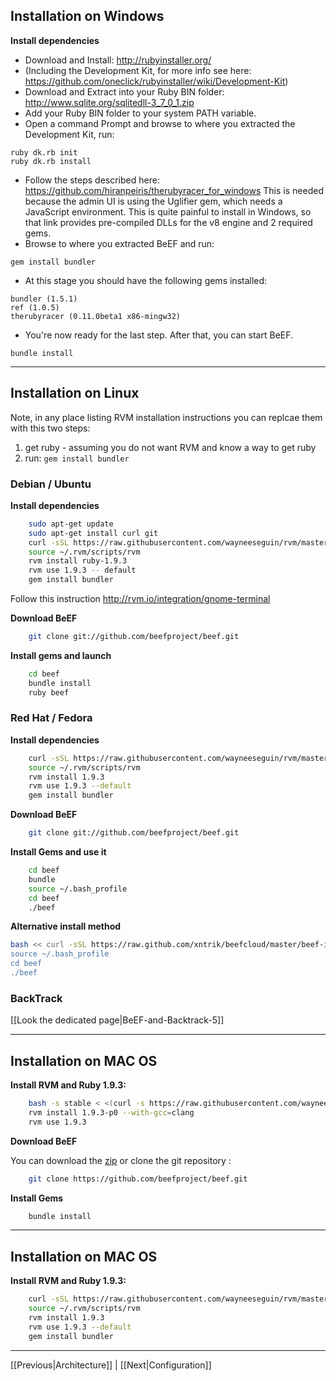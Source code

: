 ## Installation on Windows

**Install dependencies**

* Download and Install: http://rubyinstaller.org/
* (Including the Development Kit, for more info see here: https://github.com/oneclick/rubyinstaller/wiki/Development-Kit)
* Download and Extract into your Ruby BIN folder: http://www.sqlite.org/sqlitedll-3_7_0_1.zip
* Add your Ruby BIN folder to your system PATH variable.
* Open a command Prompt and browse to where you extracted the Development Kit, run:
```
ruby dk.rb init
ruby dk.rb install
```
* Follow the steps described here: https://github.com/hiranpeiris/therubyracer_for_windows
This is needed because the admin UI is using the Uglifier gem, which needs a JavaScript environment. This is quite painful to install in Windows, so that link provides pre-compiled DLLs for the v8 engine and 2 required gems.
* Browse to where you extracted BeEF and run:
```
gem install bundler
```
* At this stage you should have the following gems installed:
```
bundler (1.5.1)
ref (1.0.5)
therubyracer (0.11.0beta1 x86-mingw32)
```
* You're now ready for the last step. After that, you can start BeEF.
```
bundle install
```


***

## Installation on Linux

Note, in any place listing RVM installation instructions you can replcae them with this two steps:

1. get ruby - assuming you do not want RVM and know a way to get ruby
2. run: `gem install bundler`


### Debian / Ubuntu

**Install dependencies**

```bash
    sudo apt-get update
    sudo apt-get install curl git
    curl -sSL https://raw.githubusercontent.com/wayneeseguin/rvm/master/binscripts/rvm-installer | bash -s stable
    source ~/.rvm/scripts/rvm
    rvm install ruby-1.9.3
    rvm use 1.9.3 -- default
    gem install bundler
```

Follow this instruction http://rvm.io/integration/gnome-terminal

**Download BeEF**

```bash
    git clone git://github.com/beefproject/beef.git
```

**Install gems and launch**

```bash
    cd beef
    bundle install
    ruby beef
```

### Red Hat / Fedora

**Install dependencies**

```bash
    curl -sSL https://raw.githubusercontent.com/wayneeseguin/rvm/master/binscripts/rvm-installer | bash -s stable
    source ~/.rvm/scripts/rvm
    rvm install 1.9.3
    rvm use 1.9.3 --default
    gem install bundler
```

**Download BeEF**

```bash
    git clone git://github.com/beefproject/beef.git
```

**Install Gems and use it**

```bash
    cd beef
    bundle
    source ~/.bash_profile
    cd beef
    ./beef
```

**Alternative install method**

```bash
bash << curl -sSL https://raw.github.com/xntrik/beefcloud/master/beef-installer
source ~/.bash_profile
cd beef
./beef
```

### BackTrack

[[Look the dedicated page|BeEF-and-Backtrack-5]]

***

## Installation on MAC OS

**Install RVM and Ruby 1.9.3:**

```bash
    bash -s stable < <(curl -s https://raw.githubusercontent.com/wayneeseguin/rvm/master/binscripts/rvm-installer) source ~/.bash_profile
    rvm install 1.9.3-p0 --with-gcc=clang
    rvm use 1.9.3
```

**Download BeEF**

You can download the [zip](https://github.com/beefproject/beef/zipball/master) or clone the git repository :

```bash
    git clone https://github.com/beefproject/beef.git
```

**Install Gems**

```bash
    bundle install
```
***

## Installation on MAC OS

**Install RVM and Ruby 1.9.3:**

```bash
    curl -sSL https://raw.githubusercontent.com/wayneeseguin/rvm/master/binscripts/rvm-installer | bash -s stable
    source ~/.rvm/scripts/rvm
    rvm install 1.9.3
    rvm use 1.9.3 --default
    gem install bundler
```

***
[[Previous|Architecture]] | [[Next|Configuration]]